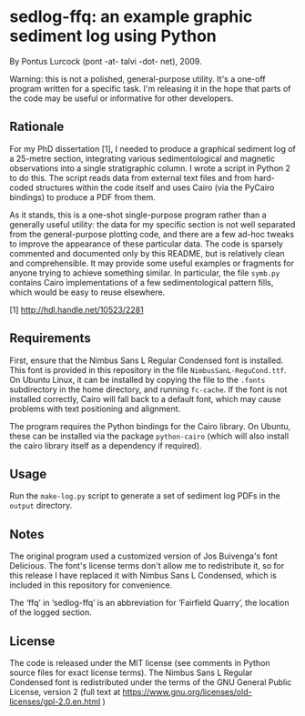 # sedlog-ffq: an example graphic sediment log using Python

By Pontus Lurcock (pont -at- talvi -dot- net), 2009.

Warning: this is not a polished, general-purpose utility. It's a one-off
program written for a specific task. I'm releasing it in the hope that
parts of the code may be useful or informative for other developers.

## Rationale

For my PhD dissertation [1], I needed to produce a graphical sediment
log of a 25-metre section, integrating various sedimentological and
magnetic observations into a single stratigraphic column. I wrote a
script in Python 2 to do this. The script reads data from external text
files and from hard-coded structures within the code itself and uses
Cairo (via the PyCairo bindings) to produce a PDF from them.

As it stands, this is a one-shot single-purpose program rather than a
generally useful utility: the data for my specific section is not well
separated from the general-purpose plotting code, and there are a few
ad-hoc tweaks to improve the appearance of these particular data. The
code is sparsely commented and documented only by this README, but is
relatively clean and comprehensible. It may provide some useful examples
or fragments for anyone trying to achieve something similar. In
particular, the file `symb.py` contains Cairo implementations of a few
sedimentological pattern fills, which would be easy to reuse elsewhere.

[1] http://hdl.handle.net/10523/2281

## Requirements

First, ensure that the Nimbus Sans L Regular Condensed font is
installed. This font is provided in this repository in the file
`NimbusSanL-ReguCond.ttf`. On Ubuntu Linux, it can be installed by
copying the file to the `.fonts` subdirectory in the home directory,
and running `fc-cache`. If the font is not installed correctly,
Cairo will fall back to a default font, which may cause problems
with text positioning and alignment.

The program requires the Python bindings for the Cairo library. On
Ubuntu, these can be installed via the package `python-cairo` (which
will also install the cairo library itself as a dependency if required).

## Usage

Run the `make-log.py` script to generate a set of sediment log PDFs in
the `output` directory.

## Notes

The original program used a customized version of Jos Buivenga's
font Delicious. The font's license terms don't allow me to redistribute
it, so for this release I have replaced it with Nimbus Sans L Condensed,
which is included in this repository for convenience.

The ‘ffq’ in ‘sedlog-ffq’ is an abbreviation for ‘Fairfield Quarry’,
the location of the logged section.

## License

The code is released under the MIT license (see comments in Python
source files for exact license terms). The Nimbus Sans L Regular
Condensed font is redistributed under the terms of the GNU General
Public License, version 2 (full text at
https://www.gnu.org/licenses/old-licenses/gpl-2.0.en.html )
